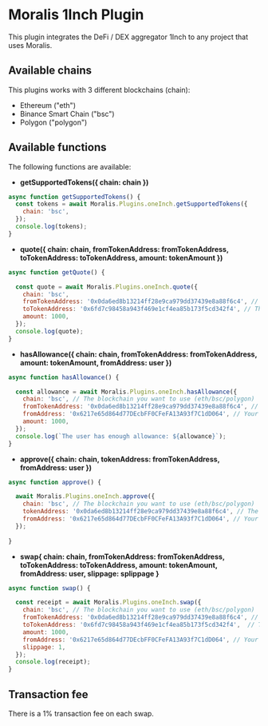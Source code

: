 # Moralis 1Inch Plugin

This plugin integrates the DeFi / DEX aggregator 1Inch to any project that uses Moralis.

## Available chains

This plugins works with 3 different blockchains (chain):

- Ethereum ("eth")
- Binance Smart Chain ("bsc")
- Polygon ("polygon")

## Available functions

The following functions are available:


- **getSupportedTokens({ chain: chain })**

```js
async function getSupportedTokens() {
  const tokens = await Moralis.Plugins.oneInch.getSupportedTokens({
    chain: 'bsc',
  });
  console.log(tokens);
}
```

- **quote({
  chain: chain,
  fromTokenAddress: fromTokenAddress,
  toTokenAddress: toTokenAddress,
  amount: tokenAmount
  })**

```js
async function getQuote() {

  const quote = await Moralis.Plugins.oneInch.quote({
    chain: 'bsc',
    fromTokenAddress: '0x0da6ed8b13214ff28e9ca979dd37439e8a88f6c4', // The token you want to swap
    toTokenAddress: '0x6fd7c98458a943f469e1cf4ea85b173f5cd342f4', // The token you want to receive
    amount: 1000,
  });
  console.log(quote);
}
```

- **hasAllowance({
  chain: chain,
  fromTokenAddress: fromTokenAddress,
  amount: tokenAmount,
  fromAddress: user
  })**

```js
async function hasAllowance() {

  const allowance = await Moralis.Plugins.oneInch.hasAllowance({
    chain: 'bsc', // The blockchain you want to use (eth/bsc/polygon)
    fromTokenAddress: '0x0da6ed8b13214ff28e9ca979dd37439e8a88f6c4', // The token you want to swap
    fromAddress: '0x6217e65d864d77DEcbFF0CFeFA13A93f7C1dD064', // Your wallet address
    amount: 1000,
  });
  console.log(`The user has enough allowance: ${allowance}`);
}
```

- **approve({
  chain: chain,
  tokenAddress: fromTokenAddress,
  fromAddress: user
  })**

```js
async function approve() {

  await Moralis.Plugins.oneInch.approve({
    chain: 'bsc', // The blockchain you want to use (eth/bsc/polygon)
    tokenAddress: '0x0da6ed8b13214ff28e9ca979dd37439e8a88f6c4', // The token you want to swap
    fromAddress: '0x6217e65d864d77DEcbFF0CFeFA13A93f7C1dD064', // Your wallet address
  });
  
}
```

- **swap{
  chain: chain,
  fromTokenAddress: fromTokenAddress,
  toTokenAddress: toTokenAddress,
  amount: tokenAmount,
  fromAddress: user,
  slippage: splippage
  }**

```js
async function swap() {

  const receipt = await Moralis.Plugins.oneInch.swap({
    chain: 'bsc', // The blockchain you want to use (eth/bsc/polygon)
    fromTokenAddress: '0x0da6ed8b13214ff28e9ca979dd37439e8a88f6c4', // The token you want to swap
    toTokenAddress: '0x6fd7c98458a943f469e1cf4ea85b173f5cd342f4',  // The token you want to receive
    amount: 1000,
    fromAddress: '0x6217e65d864d77DEcbFF0CFeFA13A93f7C1dD064', // Your wallet address
    slippage: 1,
  });
  console.log(receipt);
}
```

## Transaction fee

There is a 1% transaction fee on each swap.
